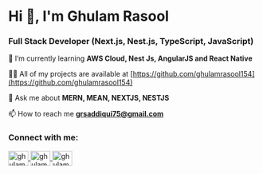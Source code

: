<h1>Hi 👋, I'm Ghulam Rasool</h1>


<h3>Full Stack Developer (Next.js, Nest.js, TypeScript, JavaScript)</h3>


🌱 I’m currently learning **AWS Cloud, Nest Js, AngularJS and React Native**

👨‍💻 All of my projects are available at [https://github.com/ghulamrasool154](https://github.com/ghulamrasool154)

💬 Ask me about **MERN, MEAN, NEXTJS, NESTJS**

📫 How to reach me **grsaddiqui75@gmail.com**


<h3>Connect with me:</h3>
<p>

<a href="https://linkedin.com/in/ghulamrasool154" target="blank">
  <img align="center" src="https://raw.githubusercontent.com/rahuldkjain/github-profile-readme-generator/master/src/images/icons/Social/linked-in-alt.svg" alt="ghulamrasool154" height="30" width="40" />
</a>
<a href="https://fb.com/ghulamrasool154" target="blank">
  <img align="center" src="https://raw.githubusercontent.com/rahuldkjain/github-profile-readme-generator/master/src/images/icons/Social/facebook.svg" alt="ghulamrasool154" height="30" width="40" />
</a>
<a href="https://instagram.com/ghulamrasool154" target="blank">
  <img align="center" src="https://raw.githubusercontent.com/rahuldkjain/github-profile-readme-generator/master/src/images/icons/Social/instagram.svg" alt="ghulamrasool154" height="30" width="40" />
</a>
</p>
